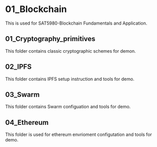 # 01_Blockchain
This is used for SAT5980-Blockchain Fundamentals and Application.

## 01_Cryptography_primitives
This folder contains classic cryptographic schemes for demon.

## 02_IPFS
This folder contains IPFS setup instruction and tools for demo.

## 03_Swarm
This folder contains Swarm configuation and tools for demo.

## 04_Ethereum
This folder is used for ethereum envrioment configutation and tools for demo.